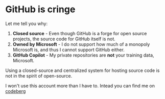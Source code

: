 # GitHub is cringe

Let me tell you why:

1. **Closed source** - Even though GitHub is a forge for open source projects, the source code for GitHub itself is not.
1. **Owned by Microsoft** - I do not support how much of a monopoly Microsoft is, and thus I cannot support GitHub either.
1. **GitHub Copilot** - My private repositories are **not** your training data, Microsoft.

Using a closed-source and centralized system for hosting source code is not in the spirit of open-source.

I won't use this account more than I have to. Intead you can find me on [codeberg](https://codeberg.org/NomisIV)
